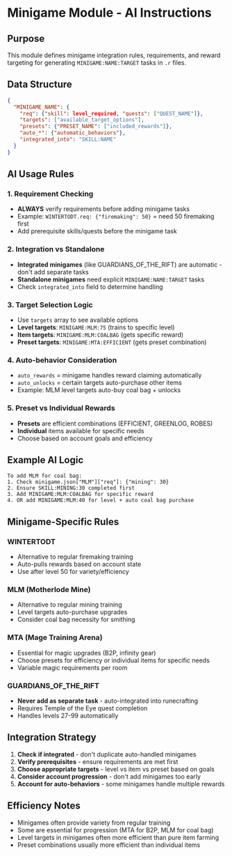 # Minigame Module - AI Instructions

## Purpose
This module defines minigame integration rules, requirements, and reward targeting for generating `MINIGAME:NAME:TARGET` tasks in `.r` files.

## Data Structure
```json
{
  "MINIGAME_NAME": {
    "req": {"skill": level_required, "quests": ["QUEST_NAME"]},
    "targets": ["available_target_options"],
    "presets": {"PRESET_NAME": ["included_rewards"]},
    "auto_*": {"automatic_behaviors"},
    "integrated_into": "SKILL:NAME"
  }
}
```

## AI Usage Rules

### 1. Requirement Checking
- **ALWAYS** verify requirements before adding minigame tasks
- Example: `WINTERTODT.req: {"firemaking": 50}` = need 50 firemaking first
- Add prerequisite skills/quests before the minigame task

### 2. Integration vs Standalone
- **Integrated minigames** (like GUARDIANS_OF_THE_RIFT) are automatic - don't add separate tasks
- **Standalone minigames** need explicit `MINIGAME:NAME:TARGET` tasks
- Check `integrated_into` field to determine handling

### 3. Target Selection Logic
- Use `targets` array to see available options
- **Level targets**: `MINIGAME:MLM:75` (trains to specific level)
- **Item targets**: `MINIGAME:MLM:COALBAG` (gets specific reward)
- **Preset targets**: `MINIGAME:MTA:EFFICIENT` (gets preset combination)

### 4. Auto-behavior Consideration
- `auto_rewards` = minigame handles reward claiming automatically
- `auto_unlocks` = certain targets auto-purchase other items
- Example: MLM level targets auto-buy coal bag + unlocks

### 5. Preset vs Individual Rewards
- **Presets** are efficient combinations (EFFICIENT, GREENLOG, ROBES)
- **Individual** items available for specific needs
- Choose based on account goals and efficiency

## Example AI Logic
```
To add MLM for coal bag:
1. Check minigame.json["MLM"]["req"]: {"mining": 30}
2. Ensure SKILL:MINING:30 completed first
3. Add MINIGAME:MLM:COALBAG for specific reward
4. OR add MINIGAME:MLM:40 for level + auto coal bag purchase
```

## Minigame-Specific Rules

### WINTERTODT
- Alternative to regular firemaking training
- Auto-pulls rewards based on account state
- Use after level 50 for variety/efficiency

### MLM (Motherlode Mine)
- Alternative to regular mining training
- Level targets auto-purchase upgrades
- Consider coal bag necessity for smithing

### MTA (Mage Training Arena)
- Essential for magic upgrades (B2P, infinity gear)
- Choose presets for efficiency or individual items for specific needs
- Variable magic requirements per room

### GUARDIANS_OF_THE_RIFT
- **Never add as separate task** - auto-integrated into runecrafting
- Requires Temple of the Eye quest completion
- Handles levels 27-99 automatically

## Integration Strategy
1. **Check if integrated** - don't duplicate auto-handled minigames
2. **Verify prerequisites** - ensure requirements are met first
3. **Choose appropriate targets** - level vs item vs preset based on goals
4. **Consider account progression** - don't add minigames too early
5. **Account for auto-behaviors** - some minigames handle multiple rewards

## Efficiency Notes
- Minigames often provide variety from regular training
- Some are essential for progression (MTA for B2P, MLM for coal bag)
- Level targets in minigames often more efficient than pure item farming
- Preset combinations usually more efficient than individual items